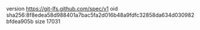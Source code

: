 version https://git-lfs.github.com/spec/v1
oid sha256:8f8edea58d988401a7bac5fa2d016b48a9fdfc32858da634d030982bfdea905b
size 17031
